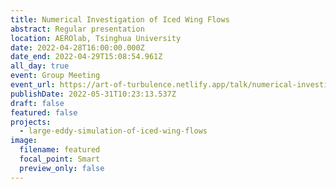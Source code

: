 ```yaml
---
title: Numerical Investigation of Iced Wing Flows
abstract: Regular presentation
location: AEROlab, Tsinghua University
date: 2022-04-28T16:00:00.000Z
date_end: 2022-04-29T15:08:54.961Z
all_day: true
event: Group Meeting
event_url: https://art-of-turbulence.netlify.app/talk/numerical-investigation-of-iced-wing-flows/
publishDate: 2022-05-31T10:23:13.537Z
draft: false
featured: false
projects:
  - large-eddy-simulation-of-iced-wing-flows
image:
  filename: featured
  focal_point: Smart
  preview_only: false
---
```

